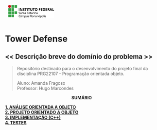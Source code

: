 <img src="img/ifsc-logo.png"
     width="30%"
     style="padding: 10px">

# Tower Defense  

## << Descrição breve do domínio do problema >>

> Repositório destinado para o desenvolvimento do projeto final da disciplina 
> PRG22107 - Programação orientada objeto. 
> 
> Aluno: Amanda Fragoso   
> Professor: Hugo Marcondes

<p align=center><strong>SUMÁRIO</strong></p>

[**1. ANÁLISE ORIENTADA A OBJETO**](./analise.md)<br>
[**2. PROJETO ORIENTADO A OBJETO**](./projeto.md)<br>
[**3. IMPLEMENTAÇÃO (C++)**](./implementacao.md)<br>
[**4. TESTES**](./testes.md)<br>